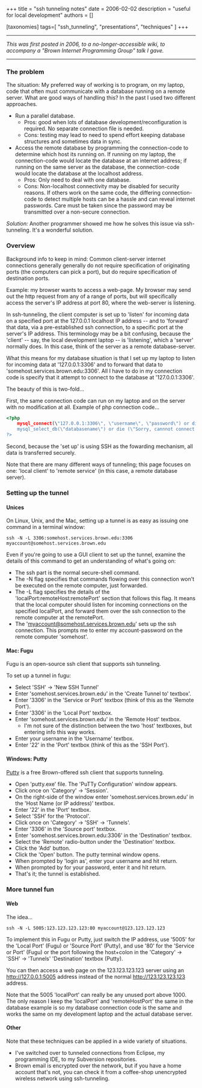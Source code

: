 +++
title = "ssh tunneling notes"
date = 2006-02-02
description = "useful for local development"
authors = []

[taxonomies]
tags=[ "ssh_tunneling", "presentations", "techniques" ]
+++

---

_This was first posted in 2006, to a no-longer-accessible wiki, to accompany a "Brown Internet Programming Group" talk I gave._

---

### The problem

The situation: My preferred way of working is to program, on my laptop, code that often must communicate with a database running on a remote server. What are good ways of handling this?
In the past I used two different approaches.

* Run a parallel database.
    * Pros: good when lots of database development/reconfiguration is required. No separate connection file is needed.
    * Cons: testing may lead to need to spend effort keeping database structures and sometimes data in sync.
* Access the remote database by programming the connection-code to determine which host its running on. If running on my laptop, the connection-code would locate the database at an internet address; if running on the same server as the database, the connection-code would locate the database at the localhost address.
    * Pros: Only need to deal with one database.
    * Cons: Non-localhost connectivity may be disabled for security reasons. If others work on the same code, the differing connection-code to detect multiple hosts can be a hassle and can reveal internet passwords. Care must be taken since the password may be transmitted over a non-secure connection.

*Solution:* Another programmer showed me how he solves this issue via ssh-tunneling. It's a wonderful solution.

### Overview

Background info to keep in mind: Common client-server internet connections generally generally do not require specification of originating ports (the computers can pick a port), but do require specification of destination ports.

Example: my browser wants to access a web-page. My browser may send out the http request from any of a range of ports, but will specifically access the server's IP address at port 80, where the web-server is listening.

In ssh-tunneling, the client computer is set up to 'listen' for incoming data on a specified port at the 127.0.0.1 localhost IP address -- and to 'forward' that data, via a pre-established ssh connection, to a specific port at the server's IP address. This terminology may be a bit confusing, because the 'client' -- say, the local development laptop -- is 'listening', which a 'server' normally does. In this case, think of the server as a remote database-server.

What this means for my database situation is that I set up my laptop to listen for incoming data at '127.0.0.1:3306' and to forward that data to 'somehost.services.brown.edu:3306'. All I have to do in my connection code is specify that it attempt to connect to the database at '127.0.0.1:3306'.

The beauty of this is two-fold...

First, the same connection code can run on my laptop and on the server with no modification at all. Example of php connection code...

```php
<?php
    mysql_connect(\"127.0.0.1:3306\", \"username\", \"password\") or die (\"Sorry, cannot connect to server\");
    mysql_select_db(\"databasename\") or die (\"Sorry, cannnot connect to database\");
?>
```

Second, because the 'set up' is using SSH as the fowarding mechanism, all data is transferred securely.

Note that there are many different ways of tunneling; this page focuses on one: 'local client' to 'remote service' (in this case, a remote database server).

### Setting up the tunnel

#### Unices

On Linux, Unix, and the Mac, setting up a tunnel is as easy as issuing one command in a terminal window:

    ssh -N -L 3306:somehost.services.brown.edu:3306 myaccount@somehost.services.brown.edu

Even if you're going to use a GUI client to set up the tunnel, examine the details of this command to get an understanding of what's going on:

* The ssh part is the normal secure-shell command.
* The -N flag specifies that commands flowing over this connection won't be executed on the remote computer, just forwarded.
* The -L flag specifies the details of the 'localPort:remoteHost:remotePort' section that follows this flag. It means that the local computer should listen for incoming connections on the specified localPort, and forward them over the ssh connection to the remote computer at the remotePort.
* The 'myaccount@somehost.services.brown.edu' sets up the ssh connection. This prompts me to enter my account-password on the remote computer 'somehost'.

#### Mac: Fugu

Fugu is an open-source ssh client that supports ssh tunneling.

To set up a tunnel in fugu:

* Select 'SSH' -> 'New SSH Tunnel'
* Enter 'somehost.services.brown.edu' in the 'Create Tunnel to' textbox'.
* Enter '3306' in the 'Service or Port' textbox (think of this as the 'Remote Port').
* Enter '3306' in the 'Local Port' textbox.
* Enter 'somehost.services.brown.edu' in the 'Remote Host' textbox.
    * I'm not sure of the distinction between the two 'host' textboxes, but entering info this way works.
* Enter your username in the 'Username' textbox.
* Enter '22' in the 'Port' textbox (think of this as the 'SSH Port').

#### Windows: Putty

[Putty](http://software.brown.edu/dist/w-putty.html) is a free Brown-offered ssh client that supports tunneling.

* Open 'putty.exe' file. The 'PuTTy Configuration' window appears.
* Click once on 'Category' -> 'Session'.
* On the right-side of the window enter 'somehost.services.brown.edu' in the 'Host Name (or IP address)' textbox.
* Enter '22' in the 'Port' textbox.
* Select 'SSH' for the 'Protocol'.
* Click once on 'Category' -> 'SSH' -> 'Tunnels'.
* Enter '3306' in the 'Source port' textbox.
* Enter 'somehost.services.brown.edu:3306' in the 'Destination' textbox.
* Select the 'Remote' radio-button under the 'Destination' textbox.
* Click the 'Add' button.
* Click the 'Open' button. The putty terminal window opens.
* When prompted by 'login as', enter your username and hit return.
* When prompted by for your password, enter it and hit return.
* That's it; the tunnel is established.

### More tunnel fun

#### Web

The idea...

    ssh -N -L 5005:123.123.123.123:80 myaccount@123.123.123.123

To implement this in Fugu or Putty, just switch the IP address, use '5005' for the 'Local Port' (Fugu) or 'Source Port' (Putty), and use '80' for the 'Service or Port' (Fugu) or the port following the host+colon in the 'Category' -> 'SSH' -> 'Tunnels' 'Destination' textbox (Putty).

You can then access a web page on the 123.123.123.123 server using an http://127.0.0.1:5005 address instead of the normal http://123.123.123.123 address.

Note that the 5005 'localPort' can really be any unused port above 1000. The only reason I keep the 'localPort' and 'remoteHostPort' the same in the database example is so my database connection code is the same and works the same on my development laptop and the actual database server.

#### Other

Note that these techniques can be applied in a wide variety of situations. 
 * I've switched over to tunneled connections from Eclipse, my programming IDE, to my Subversion repositories. 
 * Brown email is encrypted over the network, but if you have a home account that's not, you can check it from a coffee-shop unencrypted wireless network using ssh-tunneling.
